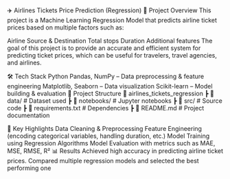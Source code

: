 ✈️ Airlines Tickets Price Prediction (Regression)
📌 Project Overview
This project is a Machine Learning Regression Model that predicts airline ticket prices based on multiple factors such as:

Airline
Source & Destination
Total stops
Duration
Additional features
The goal of this project is to provide an accurate and efficient system for predicting ticket prices, which can be useful for travelers, travel agencies, and airlines.

🛠️ Tech Stack
Python
Pandas, NumPy – Data preprocessing & feature engineering
Matplotlib, Seaborn – Data visualization
Scikit-learn – Model building & evaluation
📂 Project Structure
📁 airlines_tickets_regression ┣ 📄 data/ # Dataset used ┣ 📄 notebooks/ # Jupyter notebooks ┣ 📄 src/ # Source code ┣ 📄 requirements.txt # Dependencies ┣ 📄 README.md # Project documentation

🚀 Key Highlights
Data Cleaning & Preprocessing
Feature Engineering (encoding categorical variables, handling duration, etc.)
Model Training using Regression Algorithms
Model Evaluation with metrics such as MAE, MSE, RMSE, R²
📊 Results
Achieved high accuracy in predicting airline ticket prices.
Compared multiple regression models and selected the best performing one
